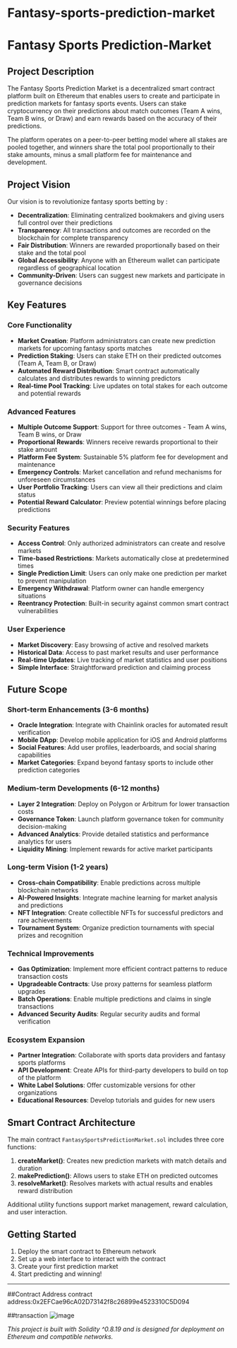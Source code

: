 # Fantasy-sports-prediction-market
# Fantasy Sports Prediction-Market

## Project Description

The Fantasy Sports Prediction Market is a decentralized smart contract platform built on Ethereum that enables users to create and participate in prediction markets for fantasy sports events. Users can stake cryptocurrency on their predictions about match outcomes (Team A wins, Team B wins, or Draw) and earn rewards based on the accuracy of their predictions.

The platform operates on a peer-to-peer betting model where all stakes are pooled together, and winners share the total pool proportionally to their stake amounts, minus a small platform fee for maintenance and development.

## Project Vision

Our vision is to revolutionize fantasy sports betting by :

- **Decentralization**: Eliminating centralized bookmakers and giving users full control over their predictions
- **Transparency**: All transactions and outcomes are recorded on the blockchain for complete transparency
- **Fair Distribution**: Winners are rewarded proportionally based on their stake and the total pool
- **Global Accessibility**: Anyone with an Ethereum wallet can participate regardless of geographical location
- **Community-Driven**: Users can suggest new markets and participate in governance decisions

## Key Features

### Core Functionality
- **Market Creation**: Platform administrators can create new prediction markets for upcoming fantasy sports matches
- **Prediction Staking**: Users can stake ETH on their predicted outcomes (Team A, Team B, or Draw)
- **Automated Reward Distribution**: Smart contract automatically calculates and distributes rewards to winning predictors
- **Real-time Pool Tracking**: Live updates on total stakes for each outcome and potential rewards

### Advanced Features
- **Multiple Outcome Support**: Support for three outcomes - Team A wins, Team B wins, or Draw
- **Proportional Rewards**: Winners receive rewards proportional to their stake amount
- **Platform Fee System**: Sustainable 5% platform fee for development and maintenance
- **Emergency Controls**: Market cancellation and refund mechanisms for unforeseen circumstances
- **User Portfolio Tracking**: Users can view all their predictions and claim status
- **Potential Reward Calculator**: Preview potential winnings before placing predictions

### Security Features
- **Access Control**: Only authorized administrators can create and resolve markets
- **Time-based Restrictions**: Markets automatically close at predetermined times
- **Single Prediction Limit**: Users can only make one prediction per market to prevent manipulation
- **Emergency Withdrawal**: Platform owner can handle emergency situations
- **Reentrancy Protection**: Built-in security against common smart contract vulnerabilities

### User Experience
- **Market Discovery**: Easy browsing of active and resolved markets
- **Historical Data**: Access to past market results and user performance
- **Real-time Updates**: Live tracking of market statistics and user positions
- **Simple Interface**: Straightforward prediction and claiming process

## Future Scope

### Short-term Enhancements (3-6 months)
- **Oracle Integration**: Integrate with Chainlink oracles for automated result verification
- **Mobile DApp**: Develop mobile application for iOS and Android platforms
- **Social Features**: Add user profiles, leaderboards, and social sharing capabilities
- **Market Categories**: Expand beyond fantasy sports to include other prediction categories

### Medium-term Developments (6-12 months)
- **Layer 2 Integration**: Deploy on Polygon or Arbitrum for lower transaction costs
- **Governance Token**: Launch platform governance token for community decision-making
- **Advanced Analytics**: Provide detailed statistics and performance analytics for users
- **Liquidity Mining**: Implement rewards for active market participants

### Long-term Vision (1-2 years)
- **Cross-chain Compatibility**: Enable predictions across multiple blockchain networks
- **AI-Powered Insights**: Integrate machine learning for market analysis and predictions
- **NFT Integration**: Create collectible NFTs for successful predictors and rare achievements
- **Tournament System**: Organize prediction tournaments with special prizes and recognition

### Technical Improvements
- **Gas Optimization**: Implement more efficient contract patterns to reduce transaction costs
- **Upgradeable Contracts**: Use proxy patterns for seamless platform upgrades
- **Batch Operations**: Enable multiple predictions and claims in single transactions
- **Advanced Security Audits**: Regular security audits and formal verification

### Ecosystem Expansion
- **Partner Integration**: Collaborate with sports data providers and fantasy sports platforms
- **API Development**: Create APIs for third-party developers to build on top of the platform
- **White Label Solutions**: Offer customizable versions for other organizations
- **Educational Resources**: Develop tutorials and guides for new users

## Smart Contract Architecture

The main contract `FantasySportsPredictionMarket.sol` includes three core functions:

1. **createMarket()**: Creates new prediction markets with match details and duration
2. **makePrediction()**: Allows users to stake ETH on predicted outcomes
3. **resolveMarket()**: Resolves markets with actual results and enables reward distribution

Additional utility functions support market management, reward calculation, and user interaction.

## Getting Started

1. Deploy the smart contract to Ethereum network
2. Set up a web interface to interact with the contract
3. Create your first prediction market
4. Start predicting and winning!

---
##Contract Address contract address:0x2EFCae96cA02D73142f8c26899e4523310C5D094

##transaction 
![image](https://github.com/user-attachments/assets/f065bd5b-906e-4d90-9be1-3b3cf2ef5227)

*This project is built with Solidity ^0.8.19 and is designed for deployment on Ethereum and compatible networks.*

